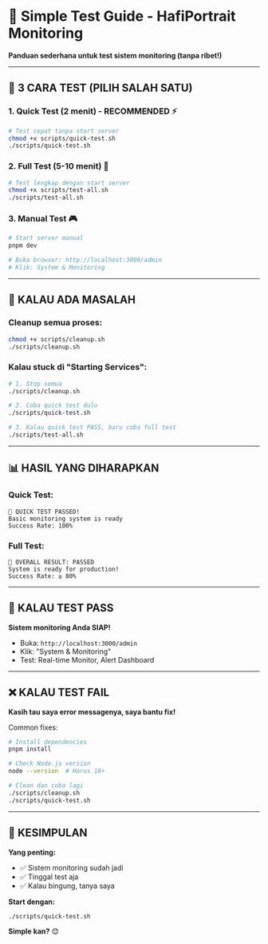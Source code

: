 # 🧪 Simple Test Guide - HafiPortrait Monitoring

**Panduan sederhana untuk test sistem monitoring (tanpa ribet!)**

---

## 🚀 **3 CARA TEST (PILIH SALAH SATU)**

### **1. Quick Test (2 menit) - RECOMMENDED** ⚡
```bash
# Test cepat tanpa start server
chmod +x scripts/quick-test.sh
./scripts/quick-test.sh
```

### **2. Full Test (5-10 menit)** 🎯
```bash
# Test lengkap dengan start server
chmod +x scripts/test-all.sh
./scripts/test-all.sh
```

### **3. Manual Test** 🎮
```bash
# Start server manual
pnpm dev

# Buka browser: http://localhost:3000/admin
# Klik: System & Monitoring
```

---

## 🧹 **KALAU ADA MASALAH**

### **Cleanup semua proses:**
```bash
chmod +x scripts/cleanup.sh
./scripts/cleanup.sh
```

### **Kalau stuck di "Starting Services":**
```bash
# 1. Stop semua
./scripts/cleanup.sh

# 2. Coba quick test dulu
./scripts/quick-test.sh

# 3. Kalau quick test PASS, baru coba full test
./scripts/test-all.sh
```

---

## 📊 **HASIL YANG DIHARAPKAN**

### **Quick Test:**
```
🎉 QUICK TEST PASSED!
Basic monitoring system is ready
Success Rate: 100%
```

### **Full Test:**
```
🎉 OVERALL RESULT: PASSED
System is ready for production!
Success Rate: ≥ 80%
```

---

## 🎯 **KALAU TEST PASS**

**Sistem monitoring Anda SIAP!**
- Buka: `http://localhost:3000/admin`
- Klik: "System & Monitoring"
- Test: Real-time Monitor, Alert Dashboard

---

## ❌ **KALAU TEST FAIL**

**Kasih tau saya error messagenya, saya bantu fix!**

Common fixes:
```bash
# Install dependencies
pnpm install

# Check Node.js version
node --version  # Harus 18+

# Clean dan coba lagi
./scripts/cleanup.sh
./scripts/quick-test.sh
```

---

## 🎉 **KESIMPULAN**

**Yang penting:**
- ✅ Sistem monitoring sudah jadi
- ✅ Tinggal test aja
- ✅ Kalau bingung, tanya saya

**Start dengan:**
```bash
./scripts/quick-test.sh
```

**Simple kan?** 😊